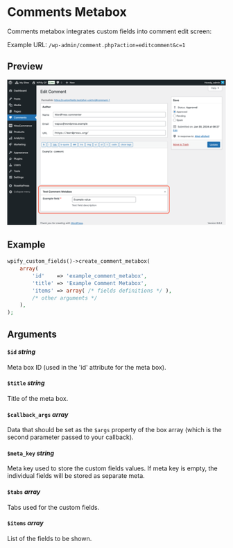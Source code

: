# Comments Metabox

Comments metabox integrates custom fields into comment edit screen:

Example URL: `/wp-admin/comment.php?action=editcomment&c=1`

## Preview

![Integration of custom fields into comment metabox.](../images/integration-comment.png)

## Example

```php
wpify_custom_fields()->create_comment_metabox(
    array(
        'id'    => 'example_comment_metabox',
        'title' => 'Example Comment Metabox',
        'items' => array( /* fields definitions */ ),
        /* other arguments */
    ),
);
```

## Arguments

#### `$id` *string*

Meta box ID (used in the 'id' attribute for the meta box).

#### `$title` *string*

Title of the meta box.

#### `$callback_args` *array*

Data that should be set as the `$args` property of the box array (which is the second parameter passed to your
callback).

#### `$meta_key` *string*

Meta key used to store the custom fields values. If meta key is empty, the individual fields will be stored as separate
meta.

#### `$tabs` *array*

Tabs used for the custom fields.

#### `$items` *array*

List of the fields to be shown.
